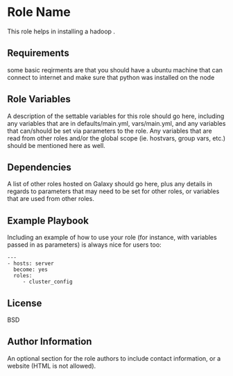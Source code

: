 Role Name
=========

This role helps in installing a hadoop .

Requirements
------------

some basic reqirments are that you should have a ubuntu machine that can connect to internet and make sure that python was installed on the node

Role Variables
--------------

A description of the settable variables for this role should go here, including any variables that are in defaults/main.yml, vars/main.yml, and any variables that can/should be set via parameters to the role. Any variables that are read from other roles and/or the global scope (ie. hostvars, group vars, etc.) should be mentioned here as well.

Dependencies
------------

A list of other roles hosted on Galaxy should go here, plus any details in regards to parameters that may need to be set for other roles, or variables that are used from other roles.

Example Playbook
----------------

Including an example of how to use your role (for instance, with variables passed in as parameters) is always nice for users too:

    ---
    - hosts: server
      become: yes
      roles:
         - cluster_config

License
-------

BSD

Author Information
------------------

An optional section for the role authors to include contact information, or a website (HTML is not allowed).
